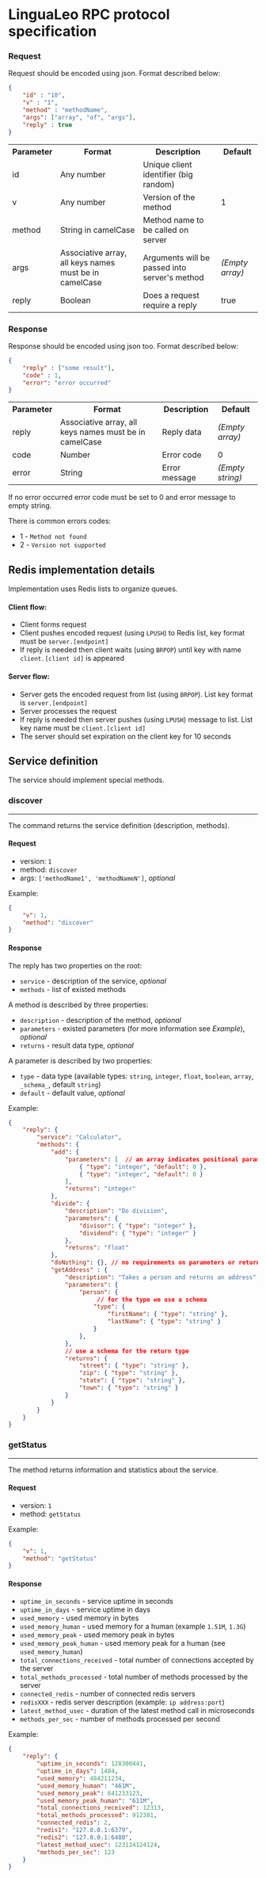 LinguaLeo RPC protocol specification
============

### Request
Request should be encoded using json. Format described below:

```json
{
    "id" : "10",
    "v" : "1",
    "method" : "methodName",
    "args": ["array", "of", "args"],
    "reply" : true
}
```

<table>
<tr>
    <th>Parameter</th>
    <th>Format</th>
    <th>Description</th>
    <th>Default</td>
</tr>
<tr>
    <td>id</td>
    <td>Any number</td>
    <td>Unique client identifier (big random)</td>
    <td></td>
</tr>
<tr>
    <td>v</td>
    <td>Any number</td>
    <td>Version of the method</td>
    <td>1</td>
</tr>
<tr>
    <td>method</td>
    <td>String in camelCase</td>
    <td>Method name to be called on server</td>
    <td></td>
</tr>
<tr>
    <td>args</td>
    <td>Associative array, all keys names must be in camelCase</td>
    <td>Arguments will be passed into server's method</td>
    <td><em>(Empty array)</em></td>
</tr>
<tr>
    <td>reply</td>
    <td>Boolean</td>
    <td>Does a request require a reply</td>
    <td>true</td>
</tr>
</table>

### Response
Response should be encoded using json too. Format described below:

```json
{
    "reply" : ["some result"],
    "code" : 1,
    "error": "error occurred"
}
```

<table>
<tr>
    <th>Parameter</th>
    <th>Format</th>
    <th>Description</th>
    <th>Default</th>
</tr>
<tr>
    <td>reply</td>
    <td>Associative array, all keys names must be in camelCase</td>
    <td>Reply data</td>
    <td><em>(Empty array)</em></td>
</tr>
<tr>
    <td>code</td>
    <td>Number</td>
    <td>Error code</td>
    <td>0</td>
</tr>
<tr>
    <td>error</td>
    <td>String</td>
    <td>Error message</td>
    <td><em>(Empty string)</em></td>
</tr>
</table>

If no error occurred error code must be set to 0 and error message to empty string.

There is common errors codes:
* 1 - `Method not found`
* 2 - `Version not supported`

## Redis implementation details

Implementation uses Redis lists to organize queues.

#### Client flow:

* Client forms request
* Client pushes encoded request (using `LPUSH`) to Redis list, key format must be `server.[endpoint]`
* If reply is needed then client waits (using `BRPOP`) until key with name `client.[client id]` is appeared

#### Server flow:

* Server gets the encoded request from list (using `BRPOP`). List key format is `server.[endpoint]`
* Server processes the request
* If reply is needed then server pushes (using `LPUSH`) message to list. List key name must be `client.[client id]`
* The server should set expiration on the client key for 10 seconds

## Service definition ##

The service should implement special methods.

### discover ###

- - -

The command returns the service definition (description, methods).

#### Request ####

* version: `1`
* method: `discover`
* args: `['methodName1', 'methodNameN']`, _optional_

Example:

```json
{
    "v": 1,
    "method": "discover"
}
```

#### Response ####

The reply has two properties on the root: 
* `service` - description of the service, _optional_
* `methods` - list of existed methods

A method is described by three properties:
* `description` - description of the method, _optional_
* `parameters` - existed parameters (for more information see *Example*), _optional_
* `returns` - result data type, _optional_

A parameter is described by two properties:
* `type` - data type (available types: `string`, `integer`, `float`, `boolean`, `array`, `_schema_`, default `string`)
* `default` - default value, _optional_

Example:

```json
{
    "reply": {
        "service": "Calculator",
        "methods": {
            "add": {
                "parameters": [  // an array indicates positional parameters
                    { "type": "integer", "default": 0 },
                    { "type": "integer", "default": 0 }
                ],
                "returns": "integer"
            },
            "divide": {
                "description": "Do division",
                "parameters": {
                    "divisor": { "type": "integer" },
                    "dividend": { "type": "integer" }
                },
                "returns": "float"
            },
            "doNothing": {}, // no requirements on parameters or return type
            "getAddress" : {
                "description": "Takes a person and returns an address",
                "parameters": {
                    "person": {
                         // for the type we use a schema
                        "type": { 
                            "firstName": { "type": "string" }, 
                            "lastName": { "type": "string" } 
                        }
                    },
                },
                // use a schema for the return type
                "returns": {
                    "street": { "type": "string" },
                    "zip": { "type": "string" }, 
                    "state": { "type": "string" },
                    "town": { "type": "string" }
                }
            }
        }
    }
}
```

### getStatus ###

- - -

The method returns information and statistics about the service.

#### Request ####

* version: `1`
* method: `getStatus`

Example:

```json
{
    "v": 1,
    "method": "getStatus"
}
```

#### Response ####

* `uptime_in_seconds` - service uptime in seconds
* `uptime_in_days` - service uptime in days
* `used_memory` - used memory in bytes
* `used_memory_human` - used memory for a human (example `1.51M`, `1.3G`)
* `used_memory_peak` - used memory peak in bytes
* `used_memory_peak_human` - used memory peak for a human (see `used_memory_human`)
* `total_connections_received` - total number of connections accepted by the server
* `total_methods_processed` - total number of methods processed by the server
* `connected_redis` - number of connected redis servers
* `redisXXX` - redis server description (example: `ip address:port`)
* `latest_method_usec` - duration of the latest method call in microseconds
* `methods_per_sec` - number of methods processed per second

Example:

```json
{
    "reply": {
        "uptime_in_seconds": 128300441,
        "uptime_in_days": 1484,
        "used_memory": 484211234,
        "used_memory_human": "461M",
        "used_memory_peak": 641233123,
        "used_memory_peak_human": "611M",
        "total_connections_received": 12313,
        "total_methods_processed": 912381,
        "connected_redis": 2,
        "redis1": "127.0.0.1:6379",
        "redis2": "127.0.0.1:6480",
        "latest_method_usec": 123124124124,
        "methods_per_sec": 123
    }
}
```
